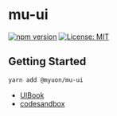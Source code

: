 # mu-ui

[![npm version](https://badge.fury.io/js/@myuon%2Fmu-ui.svg)](https://badge.fury.io/js/@myuon%2Fmu-ui) [![License: MIT](https://img.shields.io/badge/License-MIT-yellow.svg)](https://opensource.org/licenses/MIT)

## Getting Started

```sh
yarn add @myuon/mu-ui
```

- [UIBook](https://github.com/myuon/mu-ui)
- [codesandbox](https://codesandbox.io/s/mu-ui-pg61sj)
